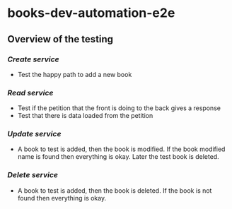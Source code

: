 # books-dev-automation-e2e

## **Overview of the testing**

### *Create service*

- Test the happy path to add a new book

### *Read service*

- Test if the petition that the front is doing to the back gives a response
- Test that there is data loaded from the petition

### *Update service*

- A book to test is added, then the book is modified. If the book modified name is found then everything is okay. Later the test book is deleted.

### *Delete service*

- A book to test is added, then the book is deleted. If the book is not found then everything is okay.